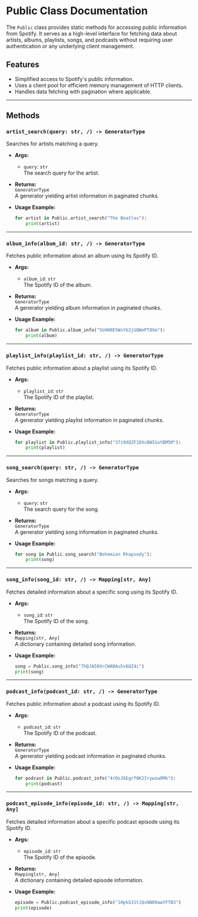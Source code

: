 # Public Class Documentation

The `Public` class provides static methods for accessing public information from Spotify. It serves as a high-level interface for fetching data about artists, albums, playlists, songs, and podcasts without requiring user authentication or any underlying client management.

## Features
- Simplified access to Spotify's public information.
- Uses a client pool for efficient memory management of HTTP clients.
- Handles data fetching with pagination where applicable.

---

## Methods

### `artist_search(query: str, /) -> GeneratorType`
Searches for artists matching a query.

- **Args:**
  - `query`: `str`  
    The search query for the artist.

- **Returns:**  
  `GeneratorType`  
  A generator yielding artist information in paginated chunks.

- **Usage Example:**  
  ```python
  for artist in Public.artist_search("The Beatles"):
      print(artist)
  ```

---

### `album_info(album_id: str, /) -> GeneratorType`
Fetches public information about an album using its Spotify ID.

- **Args:**
  - `album_id`: `str`  
    The Spotify ID of the album.

- **Returns:**  
  `GeneratorType`  
  A generator yielding album information in paginated chunks.

- **Usage Example:**  
  ```python
  for album in Public.album_info("5U4W9E5WsYb2jUQWePT8Xm"):
      print(album)
  ```

---

### `playlist_info(playlist_id: str, /) -> GeneratorType`
Fetches public information about a playlist using its Spotify ID.

- **Args:**
  - `playlist_id`: `str`  
    The Spotify ID of the playlist.

- **Returns:**  
  `GeneratorType`  
  A generator yielding playlist information in paginated chunks.

- **Usage Example:**  
  ```python
  for playlist in Public.playlist_info("37i9dQZF1DXcBWIGoYBM5M"):
      print(playlist)
  ```

---

### `song_search(query: str, /) -> GeneratorType`
Searches for songs matching a query.

- **Args:**
  - `query`: `str`  
    The search query for the song.

- **Returns:**  
  `GeneratorType`  
  A generator yielding song information in paginated chunks.

- **Usage Example:**  
  ```python
  for song in Public.song_search("Bohemian Rhapsody"):
      print(song)
  ```

---

### `song_info(song_id: str, /) -> Mapping[str, Any]`
Fetches detailed information about a specific song using its Spotify ID.

- **Args:**
  - `song_id`: `str`  
    The Spotify ID of the song.

- **Returns:**  
  `Mapping[str, Any]`  
  A dictionary containing detailed song information.

- **Usage Example:**  
  ```python
  song = Public.song_info("7hQJA50XrCWABAu5v6QZ4i")
  print(song)
  ```

---

### `podcast_info(podcast_id: str, /) -> GeneratorType`
Fetches public information about a podcast using its Spotify ID.

- **Args:**
  - `podcast_id`: `str`  
    The Spotify ID of the podcast.

- **Returns:**  
  `GeneratorType`  
  A generator yielding podcast information in paginated chunks.

- **Usage Example:**  
  ```python
  for podcast in Public.podcast_info("4rOoJ6Egrf8K2IrywzwOMk"):
      print(podcast)
  ```

---

### `podcast_episode_info(episode_id: str, /) -> Mapping[str, Any]`
Fetches detailed information about a specific podcast episode using its Spotify ID.

- **Args:**
  - `episode_id`: `str`  
    The Spotify ID of the episode.

- **Returns:**  
  `Mapping[str, Any]`  
  A dictionary containing detailed episode information.

- **Usage Example:**  
  ```python
  episode = Public.podcast_episode_info("1HpkG1StJQsNN09awYFTB3")
  print(episode)
  ```